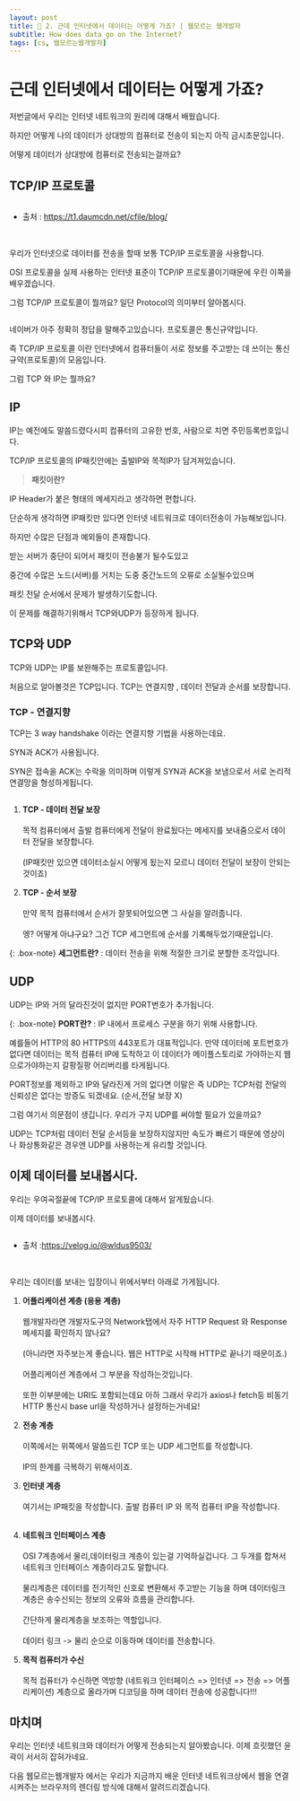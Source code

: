 ```yaml
---
layout: post
title: 🧐 2. 근데 인터넷에서 데이터는 어떻게 가죠? | 웹모르는 웹개발자
subtitle: How does data go on the Internet?
tags: [cs, 웹모르는웹개발자]
---
```


<p></p>

# 근데 인터넷에서 데이터는 어떻게 가죠?

저번글에서 우리는 인터넷 네트워크의 원리에 대해서 배웠습니다.

하지만 어떻게 나의 데이터가 상대방의 컴퓨터로 전송이 되는지 아직 금시초문입니다.

어떻게 데이터가 상대방에 컴퓨터로 전송되는걸까요?

## TCP/IP 프로토콜

<img src="https://t1.daumcdn.net/cfile/blog/263B97395102A38D23" alt="" />

- 출처 : https://t1.daumcdn.net/cfile/blog/

<br/>

우리가 인터넷으로 데이터를 전송을 할때 보통 TCP/IP 프로토콜을 사용합니다.

OSI 프로토콜을 실제 사용하는 인터넷 표준이 TCP/IP 프로토콜이기때문에 우린 이쪽을 배우겠습니다.

그럼 TCP/IP 프로토콜이 뭘까요? 일단 Protocol의 의미부터 알아봅시다.

<img src="https://images.velog.io/images/noah071610/post/99a1070f-9562-40f8-a7d9-2a424422e13c/image.png" alt="" />

네이버가 아주 정확히 정답을 말해주고있습니다. 프로토콜은 통신규약입니다.

즉 TCP/IP 프로토콜 이란 인터넷에서 컴퓨터들이 서로 정보를 주고받는 데 쓰이는 통신규약(프로토콜)의 모음입니다.

그럼 TCP 와 IP는 뭘까요?

## IP

IP는 예전에도 말씀드렸다시피 컴퓨터의 고유한 번호, 사람으로 치면 주민등록번호입니다.

TCP/IP 프로토콜의 IP패킷안에는 출발IP와 목적IP가 담겨져있습니다.

> **패킷이란?**

IP Header가 붙은 형태의 메세지라고 생각하면 편합니다.

단순하게 생각하면 IP패킷만 있다면 인터넷 네트워크로 데이터전송이 가능해보입니다.

하지만 수많은 단점과 예외들이 존재합니다.

받는 서버가 중단이 되어서 패킷이 전송불가 될수도있고

중간에 수많은 노드(서버)를 거치는 도중 중간노드의 오류로 소실될수있으며

패킷 전달 순서에서 문제가 발생하기도합니다.

이 문제를 해결하기위해서 TCP와UDP가 등장하게 됩니다.

## TCP와 UDP

TCP와 UDP는 IP를 보완해주는 프로토콜입니다.

처음으로 알아볼것은 TCP입니다. TCP는 연결지향 , 데이터 전달과 순서를 보장합니다.

### TCP - 연결지향

TCP는 3 way handshake 이라는 연결지향 기법을 사용하는데요.

SYN과 ACK가 사용됩니다.

SYN은 접속을 ACK는 수락을 의미하며 이렇게 SYN과 ACK을 보냄으로서 서로 논리적 연결망을 형성하게됩니다.

<img src="https://upload.wikimedia.org/wikipedia/commons/thumb/9/9a/Tcp_normal.svg/1200px-Tcp_normal.svg.png" alt="" />

1. **TCP - 데이터 전달 보장** <br/><br/> 목적 컴퓨터에서 출발 컴퓨터에게 전달이 완료됬다는 메세지를 보내줌으로서 데이터 전달을 보장합니다. <br/><br/> (IP패킷만 있으면 데이터소실시 어떻게 됬는지 모르니 데이터 전달이 보장이 안되는것이죠)

2. **TCP - 순서 보장** <br/><br/> 만약 목적 컴퓨터에서 순서가 잘못되어있으면 그 사실을 알려줍니다. <br/><br/> 엥? 어떻게 아냐구요? 그건 TCP 세그먼트에 순서를 기록해두었기때문입니다.

{: .box-note}
**세그먼트란?** : 데이터 전송을 위해 적절한 크기로 분할한 조각입니다.

## UDP

UDP는 IP와 거의 달라진것이 없지만 PORT번호가 추가됩니다.

{: .box-note}
**PORT란?** : IP 내에서 프로세스 구분을 하기 위해 사용합니다.

예를들어 HTTP의 80 HTTPS의 443포트가 대표적입니다. 만약 데이터에 포트번호가 없다면 데이터는 목적 컴퓨터 IP에 도착하고 이 데이터가 메이플스토리로 가야하는지 웹으로가야하는지 갈팡질팡 어리버리를 타게됩니다.

PORT정보를 제외하고 IP와 달라진게 거의 없다면 이말은 즉 UDP는 TCP처럼 전달의 신뢰성은 없다는 방증도 되겠네요. (순서,전달 보장 X)

그럼 여기서 의문점이 생깁니다. 우리가 구지 UDP를 써야할 필요가 있을까요?

UDP는 TCP처럼 데이터 전달 순서등을 보장하지않지만 속도가 빠르기 때문에 영상이나 화상통화같은 경우엔 UDP를 사용하는게 유리할 것입니다.

## 이제 데이터를 보내봅시다.

우리는 우여곡절끝에 TCP/IP 프로토콜에 대해서 알게됬습니다.

이제 데이터를 보내봅시다.

<img src="https://media.vlpt.us/images/wldus9503/post/5f7eacb1-9912-4096-b7b0-0d334ca80892/1_WQ6b_PMWV3yXHfcZkkyOMA.png" alt="" />

- 출처 :https://velog.io/@wldus9503/

<br/>

우리는 데이터를 보내는 입장이니 위에서부터 아래로 가게됩니다.

1. **어플리케이션 계층 (응용 계층)** <br/><br/>
웹개발자라면 개발자도구의 Network탭에서 자주 HTTP Request 와 Response 메세지를 확인하지 않나요? <br/><br/> (아니라면 자주보는게 좋습니다. 웹은 HTTP로 시작해 HTTP로 끝나기 때문이죠.) <br/><br/>
어플리케이션 계층에서 그 부분을 작성하는것입니다. <br/><br/>
또한 이부분에는 URI도 포함되는데요 아하 그래서 우리가 axios나 fetch등 비동기 HTTP 통신시 base url을 작성하거나 설정하는거네요!

2. **전송 계층** <br/><br/>
이쪽에서는 위쪽에서 말씀드린 TCP 또는 UDP 세그먼트를 작성합니다. <br/><br/>
IP의 한계를 극복하기 위해서이죠.

3. **인터넷 계층** <br/><br/>
여기서는 IP패킷을 작성합니다. 출발 컴퓨터 IP 와 목적 컴퓨터 IP을 작성합니다. <br/><br/>

4. **네트워크 인터페이스 계층** <br/><br/>
OSI 7계층에서 물리,데이터링크 계층이 있는걸 기억하실겁니다. 그 두개를 합쳐서 네트워크 인터페이스 계층이라고도 말합니다. <br/><br/>
물리계층은 데이터를 전기적인 신호로 변환해서 주고받는 기능을 하며 데이터링크계층은 송수신되는 정보의 오류와 흐름을 관리합니다. <br/><br/> 
간단하게 물리계층을 보조하는 역할입니다. <br/><br/>
데이터 링크 -> 물리 순으로 이동하며 데이터를 전송합니다.

5. **목적 컴퓨터가 수신** <br/><br/>
목적 컴퓨터가 수신하면 역방향 (네트워크 인터페이스 => 인터넷 => 전송 => 어플리케이션) 계층으로 올라가며 디코딩을 하며 데이터 전송에 성공합니다!!!

## 마치며

우리는 인터넷 네트워크와 데이터가 어떻게 전송되는지 알아봤습니다. 이제 흐릿했던 윤곽이 서서히 잡혀가네요.

다음 웹모르는웹개발자 에서는 우리가 지금까지 배운 인터넷 네트워크상에서 웹을 연결시켜주는 브라우저의 렌더링 방식에 대해서 알려드리겠습니다.
